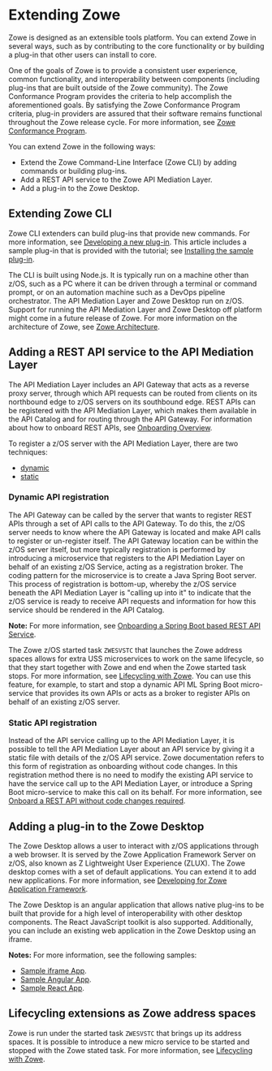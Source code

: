 # Extending Zowe

Zowe is designed as an extensible tools platform. You can extend Zowe in several ways, such as by contributing to the core functionality or by building a plug-in that other users can install to core.

One of the goals of Zowe is to provide a consistent user experience, common functionality, and interoperability between components (including plug-ins that are built outside of the Zowe community). The Zowe Conformance Program provides the criteria to help accomplish the aforementioned goals. By satisfying the Zowe Conformance Program criteria, plug-in providers are assured that their software remains functional throughout the Zowe release cycle. For more information, see [Zowe Conformance Program](zowe-conformance-program.md).

You can extend Zowe in the following ways:

- Extend the Zowe Command-Line Interface (Zowe CLI) by adding commands or building plug-ins.
- Add a REST API service to the Zowe API Mediation Layer.
- Add a plug-in to the Zowe Desktop.

## Extending Zowe CLI

Zowe CLI extenders can build plug-ins that provide new commands. For more information, see [Developing a new plug-in](extend-cli/cli-developing-a-plugin.md). This article includes a sample plug-in that is provided with the tutorial; see [Installing the sample plug-in](extend-cli/cli-installing-sample-plugin.md).

The CLI is built using Node.js. It is typically run on a machine other than z/OS, such as a PC where it can be driven through a terminal or command prompt, or on an automation machine such as a DevOps pipeline orchestrator. The API Mediation Layer and Zowe Desktop run on z/OS. Support for running the API Mediation Layer and Zowe Desktop off platform might come in a future release of Zowe. For more information on the architecture of Zowe, see [Zowe Architecture](../getting-started/zowe-architecture.md).

## Adding a REST API service to the API Mediation Layer

The API Mediation Layer includes an API Gateway that acts as a reverse proxy server, through which API requests can be routed from clients on its northbound edge to z/OS servers on its southbound edge. REST APIs can be registered with the API Mediation Layer, which makes them available in the API Catalog and for routing through the API Gateway. For information about how to onboard REST APIs, see [Onboarding Overview](extend-apiml/onboard-overview.md).

To register a z/OS server with the API Mediation Layer, there are two techniques:
- [dynamic](#dynamic-api-registration)
- [static](#static-api-registration)

### Dynamic API registration

The API Gateway can be called by the server that wants to register REST APIs through a set of API calls to the API Gateway. To do this, the z/OS server needs to know where the API Gateway is located and make API calls to register or un-register itself. The API Gateway location can be within the z/OS server itself, but more typically registration is performed by introducing a microservice that registers to the API Mediation Layer on behalf of an existing z/OS Service, acting as a registration broker. The coding pattern for the microservice is to create a Java Spring Boot server. This process of registration is bottom-up, whereby the z/OS service beneath the API Mediation Layer is "calling up into it" to indicate that the z/OS service is ready to receive API requests and information for how this service should be rendered in the API Catalog.

**Note:** For more information, see [Onboarding a Spring Boot based REST API Service](extend-apiml/onboard-spring-boot-enabler.md). 

The Zowe z/OS started task `ZWESVSTC` that launches the Zowe address spaces allows for extra USS microservices to work on the same lifecycle, so that they start together with Zowe and end when the Zowe started task stops. For more information, see [Lifecycling with Zowe](lifecycling-with-zwesvstc.md). You can use this feature, for example, to start and stop a dynamic API ML Spring Boot micro-service that provides its own APIs or acts as a broker to register APIs on behalf of an existing z/OS server.

### Static API registration

Instead of the API service calling up to the API Mediation Layer, it is possible to tell the API Mediation Layer about an API service by giving it a static file with details of the z/OS API service.  Zowe documentation refers to this form of registration as onboarding without code changes. In this registration method there is no need to modify the existing API service to have the service call up to the API Mediation Layer, or introduce a Spring Boot micro-service to make this call on its behalf. For more information, see [Onboard a REST API without code changes required](extend-apiml/onboard-static-definition.md).

## Adding a plug-in to the Zowe Desktop

The Zowe Desktop allows a user to interact with z/OS applications through a web browser. It is served by the Zowe Application Framework Server on z/OS, also known as Z Lightweight User Experience (ZLUX). The Zowe desktop comes with a set of default applications. You can extend it to add new applications. For more information, see [Developing for Zowe Application Framework](extend-desktop/mvd-extendingzlux.md).

The Zowe Desktop is an angular application that allows native plug-ins to be built that provide for a high level of interoperability with other desktop components.  The React JavaScript toolkit is also supported. Additionally, you can include an existing web application in the Zowe Desktop using an iframe.

**Notes:** For more information, see the following samples:

- [Sample iframe App](extend-desktop/mvd-extendingzlux.md#sample-iframe-app).
- [Sample Angular App](extend-desktop/mvd-extendingzlux.md#sample-angular-app).
- [Sample React App](extend-desktop/mvd-extendingzlux.md#sample-react-app).

## Lifecycling extensions as Zowe address spaces

Zowe is run under the started task `ZWESVSTC` that brings up its address spaces. It is possible to introduce a new micro service to be started and stopped with the Zowe stated task. For more information, see [Lifecycling with Zowe](lifecycling-with-zwesvstc.md).

